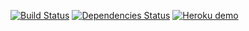 [![Build Status](https://travis-ci.org/Kibibit/kibibit-code-editor.svg?branch=master)](https://travis-ci.org/Kibibit/kibibit-code-editor) [![Dependencies Status](https://img.shields.io/gemnasium/Kibibit/kibibit-code-editor.svg?branch=master)](https://gemnasium.com/Kibibit/kibibit-code-editor) [![Heroku demo](https://heroku-badge.herokuapp.com/?app=kibibit-demo&style=flat)](https://kibibit-demo.herokuapp.com/)
